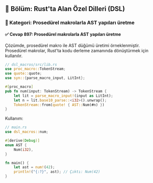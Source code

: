 ## 📘 Bölüm: Rust'ta Alan Özel Dilleri (DSL)
### 🔹 Kategori: Prosedürel makrolarla AST yapıları üretme
#### ✅ Cevap 897: Prosedürel makrolarla AST yapıları üretme

Çözümde, prosedürel makro ile AST düğümü üretimi örneklenmiştir. Prosedürel makrolar, Rust'ta kodu derleme zamanında dönüştürmek için kullanılır.

```rust
// dsl_macros/src/lib.rs
use proc_macro::TokenStream;
use quote::quote;
use syn::{parse_macro_input, LitInt};

#[proc_macro]
pub fn num(input: TokenStream) -> TokenStream {
    let lit = parse_macro_input!(input as LitInt);
    let n = lit.base10_parse::<i32>().unwrap();
    TokenStream::from(quote! { AST::Num(#n) })
}
```

Kullanım:
```rust
// main.rs
use dsl_macros::num;

#[derive(Debug)]
enum AST {
    Num(i32),
}

fn main() {
    let ast = num!(42);
    println!("{:?}", ast); // Çıktı: Num(42)
}
```
